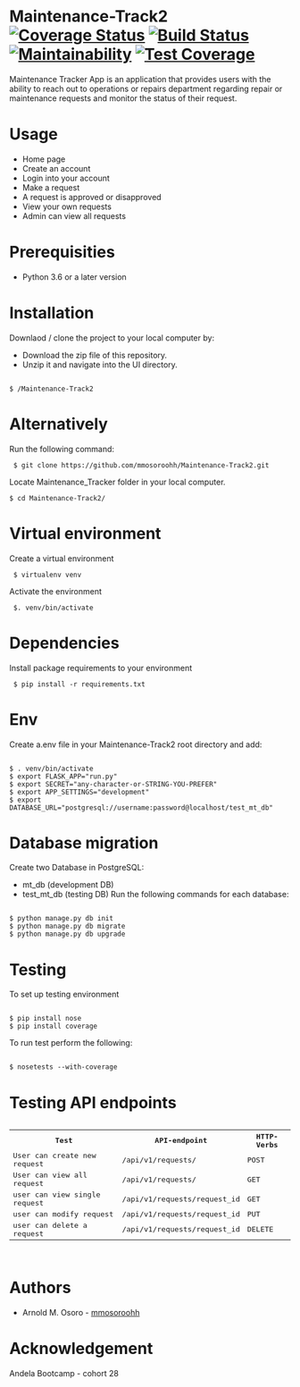 # Maintenance-Track2  [![Coverage Status](https://coveralls.io/repos/github/mmosoroohh/Maintenance-Track2/badge.svg?branch=ft-endpoints-for-API)](https://coveralls.io/github/mmosoroohh/Maintenance-Track2?branch=ft-endpoints-API) [![Build Status](https://travis-ci.org/mmosoroohh/Maintenance-Track2.svg?branch=ft-endpints-for-API)](https://travis-ci.org/mmosoroohh/Maintenance-Track2) [![Maintainability](https://api.codeclimate.com/v1/badges/a99a88d28ad37a79dbf6/maintainability)](https://codeclimate.com/github/codeclimate/codeclimate/maintainability)  [![Test Coverage](https://api.codeclimate.com/v1/badges/a99a88d28ad37a79dbf6/test_coverage)](https://codeclimate.com/github/codeclimate/codeclimate/test_coverage)
Maintenance Tracker App is an application that provides users with the ability to reach out to operations or repairs department regarding repair or maintenance requests and monitor the status of their request.

# Usage
- Home page
- Create an account 
- Login into your account
- Make a request
- A request is approved or disapproved
- View your own requests
- Admin can view all requests

# Prerequisities
- Python 3.6 or a later version

# Installation
Downlaod / clone the project to your local computer by:
- Download the zip file of this repository.
- Unzip it and navigate into the UI directory.
<pre><code>
$ /Maintenance-Track2
</code></pre>
  

# Alternatively
Run the following command:
<pre><code> $ git clone https://github.com/mmosoroohh/Maintenance-Track2.git </code></pre>
Locate Maintenance_Tracker folder in your local computer.
<pre><code>$ cd Maintenance-Track2/ </code></pre>

# Virtual environment
Create a virtual environment
<pre><code> $ virtualenv venv </code></pre>
Activate the environment
<pre><code> $. venv/bin/activate </code></pre>

# Dependencies
Install package requirements to your environment
<pre><code> $ pip install -r requirements.txt </code></pre>

# Env
Create a.env file in your Maintenance-Track2 root directory and add:
<pre><code>
$ . venv/bin/activate
$ export FLASK_APP="run.py"
$ export SECRET="any-character-or-STRING-YOU-PREFER"
$ export APP_SETTINGS="development"
$ export DATABASE_URL="postgresql://username:password@localhost/test_mt_db"
</code></pre>

# Database migration
Create two Database in PostgreSQL:
- mt_db (development DB)
- test_mt_db (testing DB)
Run the following commands for each database:
<pre><code>
$ python manage.py db init
$ python manage.py db migrate
$ python manage.py db upgrade
</code></pre>

# Testing
To set up testing environment
<pre><code>
$ pip install nose
$ pip install coverage
</code></pre>
To run test perform the following:
<pre><code>
$ nosetests --with-coverage
</code></pre>
# Testing API endpoints
<pre>
<table>
<tr><th>Test</th>
<th>API-endpoint</th>
<th>HTTP-Verbs</th>
</tr>
<tr>
<td>User can create new request</td>
<td>/api/v1/requests/</td>
<td>POST</td>
</tr>
<tr>
<td>User can view all request</td>
<td>/api/v1/requests/</td>
<td>GET</td>
</tr>
<tr>
<td>user can view single request</td>
<td>/api/v1/requests/request_id</td>
<td>GET</td>
</tr>
<tr>
<td>user can modify request</td>
<td>/api/v1/requests/request_id</td>
<td>PUT</td>
</tr>
<tr>
<td>user can delete a request</td>
<td>/api/v1/requests/request_id</td>
<td>DELETE</td>
</tr>
</tr>
</table>
</pre>

# Authors
- Arnold M. Osoro - [mmosoroohh](https://github.com/mmosoroohh)

# Acknowledgement
Andela Bootcamp - cohort 28
